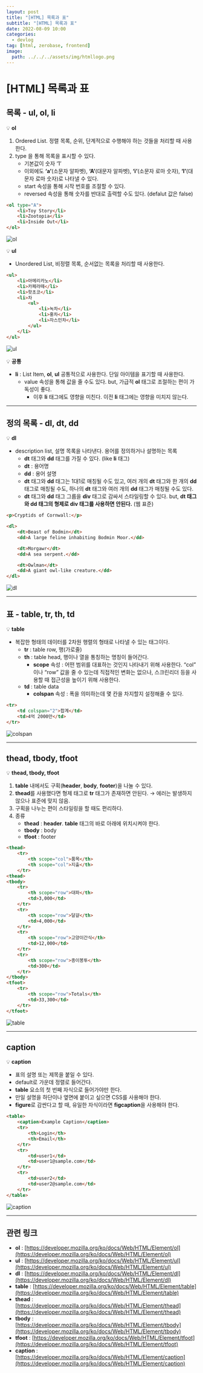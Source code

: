 ```yaml
---
layout: post
title: "[HTML] 목록과 표"
subtitle: "[HTML] 목록과 표"
date: 2022-08-09 10:00
categories:
  - devlog
tag: [html, zerobase, frontend]
image:
  path: ../../../assets/img/htmllogo.png
---
```


# [HTML] 목록과 표

## 목록 - ul, ol, li

💡 **ol**

1. Ordered List. 정렬 목록, 순위, 단계적으로 수행해야 하는 것들을 처리할 때 사용한다.
2. type 을 통해 목록을 표시할 수 있다.
    - 기본값이 숫자 ‘1’
    - 이외에도 **‘a’**(소문자 알파벳), **‘A’**(대문자 알파벳), **‘i’**(소문자 로마 숫자), **‘I’**(대문자 로마 숫자)로 나타낼 수 있다.
    - start 속성을 통해 시작 번호를 조절할 수 있다.
    - reversed 속성을 통해 숫자를 반대로 출력할 수도 있다. (defalut 값은 false)


```html
<ol type="A">
	<li>Toy Story</li>
	<li>Zootopia</li>
	<li>Inside Out</li>
</ol>
```

![ol](../../assets/img/develop/2022-08-09-dev-html-list-chart/ol.png)

💡 **ul**

- Unordered List, 비정렬 목록, 순서없는 목록을 처리할 때 사용한다.

```html
<ul>
	<li>아메리카노</li>
	<li>카페라떼</li>
	<li>핫초코</li>
	<li>차
		<ul>
			<li>녹차</li>
			<li>홍차</li>
			<li>자스민차</li>
		</ul>
	</li>
</ul>
```

![ul](../../assets/img/develop/2022-08-09-dev-html-list-chart/ul.png)

💡 **공통**

- **li** : List Item, **ol**, **ul** 공통적으로 사용한다. 단일 아이템을 표기할 때 사용한다.
    - value 속성을 통해 값을 줄 수도 있다. but, 가급적 **ol** 태그로 조절하는 편이 가독성이 좋다.
        - 이후 **li** 태그에도 영향을 미친다. 이전 **li** 태그에는 영향을 미치지 않는다.

---

## 정의 목록 - dl, dt, dd

💡 **dl**

- description list, 설명 목록을 나타낸다. 용어를 정의하거나 설명하는 목록
    - **dt** 태그와 **dd** 태그를 가질 수 있다. (like **li** 태그)
    - **dt** : 용어명
    - **dd** : 용어 설명
    - **dt** 태그와 **dd** 태그는 1대1로 매칭될 수도 있고, 여러 개의 **dt** 태그와 한 개의 **dd** 태그로 매칭될 수도, 하나의 **dt** 태그와 여러 개의 **dd** 태그가 매칭될 수도 있다.
    - **dt** 태그와 **dd** 태그 그룹을 **div** 태그로 감싸서 스타일링할 수 있다. but, **dt 태그와 dd 태그의 형제로 div 태그를 사용하면 안된다.** (웹 표준)

```html
<p>Cryptids of Cornwall:</p>

<dl>
	<dt>Beast of Bodmin</dt>
	<dd>A large feline inhabiting Bodmin Moor.</dd>

	<dt>Morgawr</dt>
	<dd>A sea serpent.</dd>

	<dt>Owlman</dt>
	<dd>A giant owl-like creature.</dd>
</dl>
```

![dl](../../assets/img/develop/2022-08-09-dev-html-list-chart/dl.png)

---

## 표 - table, tr, th, td

💡 **table**

- 복잡한 형태의 데이터를 2차원 행렬의 형태로 나타낼 수 있는 태그이다.
    - **tr** : table row, 행(가로줄)
    - **th** : table head, 행이나 열을 통칭하는 명칭이 들어간다.
        - **scope** 속성 : 어떤 범위를 대표하는 것인지 나타내기 위해 사용한다. “col” 이나 “row” 값을 줄 수 있는데 직접적인 변화는 없으나, 스크린리더 등을 사용할 때 접근성을 높이기 위해 사용한다.
    - **td** : table data
        - **colspan** 속성 : 폭을 의미하는데 몇 칸을 차지할지 설정해줄 수 있다.

```html
<tr>
	<td colspan="2">합계</td>
	<td>4억 2000만</td>
</tr>
```

![colspan](../../assets/img/develop/2022-08-09-dev-html-list-chart/colspan.png)

---

## thead, tbody, tfoot

💡 **thead, tbody, tfoot**

1. **table** 내에서도 구획(**header**, **body**, **footer**)을 나눌 수 있다.
2. **thead**를 사용했다면 형제 태그로 **tr** 태그가 존재하면 안된다.
    → 에러는 발생하지 않으나 표준에 맞지 않음.
3. 구획을 나누는 편이 스타일링을 할 때도 편리하다.
4. 종류
    - **thead** : **header**. **table** 태그의 바로 아래에 위치시켜야 한다.
    - **tbody** : body
    - **tfoot** : footer

```html
<thead>
	<tr>
		<th scope="col">품목</th>
		<th scope="col">지출</th>
	</tr>
<thead>
<tbody>
	<tr>
		<th scope="row">대파</th>
		<td>3,000</td>
	</tr>
	<tr>
		<th scope="row">달걀</th>
		<td>4,000</td>
	</tr>
	<tr>
		<th scope="row">고양이간식</th>
		<td>12,000</td>
	</tr>
	<tr>
		<th scope="row">종이봉투</th>
		<td>300</td>
	</tr>
</tbody>
<tfoot>
	<tr>
		<th scope="row">Totals</th>
		<td>33,300</td>
	</tr>
</tfoot>
```

![table](../../assets/img/develop/2022-08-09-dev-html-list-chart/table.png)

---

## caption

💡 **caption**

- 표의 설명 또는 제목을 붙일 수 있다.
- default로 가운데 정렬로 들어간다.
- **table** 요소의 첫 번째 자식으로 들어가야만 한다.
- 만일 설명을 하단이나 옆면에 붙이고 싶으면 CSS를 사용해야 한다.
- **figure**로 감싼다고 할 때, 유일한 자식이라면 **figcaption**을 사용해야 한다.

```html
<table>
	<caption>Example Caption</caption>
	<tr>
		<th>Login</th>
		<th>Email</th>
	</tr>
	<tr>
		<td>user1</td>
		<td>user1@sample.com</td>
	</tr>
	<tr>
		<td>user2</td>
		<td>user2@sample.com</td>
	</tr>
</table>
```

![caption](../../assets/img/develop/2022-08-09-dev-html-list-chart/caption.png)

---

## 관련 링크

- **ol** : [https://developer.mozilla.org/ko/docs/Web/HTML/Element/ol](https://developer.mozilla.org/ko/docs/Web/HTML/Element/ol)
- **ul** : [https://developer.mozilla.org/ko/docs/Web/HTML/Element/ul](https://developer.mozilla.org/ko/docs/Web/HTML/Element/ul)
- **dl** : [https://developer.mozilla.org/ko/docs/Web/HTML/Element/dl](https://developer.mozilla.org/ko/docs/Web/HTML/Element/dl)
- **table** : [https://developer.mozilla.org/ko/docs/Web/HTML/Element/table](https://developer.mozilla.org/ko/docs/Web/HTML/Element/table)
- **thead** : [https://developer.mozilla.org/ko/docs/Web/HTML/Element/thead](https://developer.mozilla.org/ko/docs/Web/HTML/Element/thead)
- **tbody** : [https://developer.mozilla.org/ko/docs/Web/HTML/Element/tbody](https://developer.mozilla.org/ko/docs/Web/HTML/Element/tbody)
- **tfoot** : [https://developer.mozilla.org/ko/docs/Web/HTML/Element/tfoot](https://developer.mozilla.org/ko/docs/Web/HTML/Element/tfoot)
- **caption** : [https://developer.mozilla.org/ko/docs/Web/HTML/Element/caption](https://developer.mozilla.org/ko/docs/Web/HTML/Element/caption)
